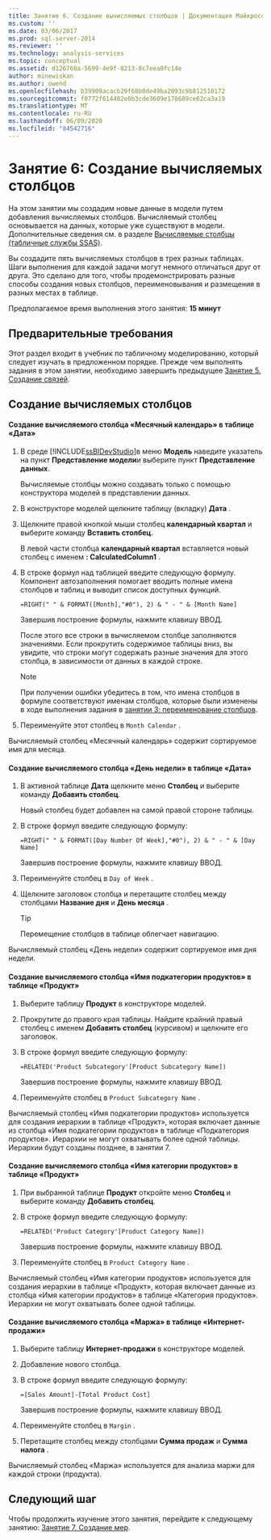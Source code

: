 ```yaml
---
title: Занятие 6. Создание вычисляемых столбцов | Документация Майкрософт
ms.custom: ''
ms.date: 03/06/2017
ms.prod: sql-server-2014
ms.reviewer: ''
ms.technology: analysis-services
ms.topic: conceptual
ms.assetid: d126766a-5699-4e9f-8213-8c7eea0fc14e
author: minewiskan
ms.author: owend
ms.openlocfilehash: b39909acacb29f68b0de49ba2093c9b812510172
ms.sourcegitcommit: f0772f614482e0b3cde3609e178689ce62ca3a19
ms.translationtype: MT
ms.contentlocale: ru-RU
ms.lasthandoff: 06/09/2020
ms.locfileid: "84542716"
---
```

# <a name="lesson-6-create-calculated-columns"></a>Занятие 6: Создание вычисляемых столбцов
  На этом занятии мы создадим новые данные в модели путем добавления вычисляемых столбцов. Вычисляемый столбец основывается на данных, которые уже существуют в модели. Дополнительные сведения см. в разделе [Вычисляемые столбцы (табличные службы SSAS)](tabular-models/ssas-calculated-columns.md).  
  
 Вы создадите пять вычисляемых столбцов в трех разных таблицах. Шаги выполнения для каждой задачи могут немного отличаться друг от друга. Это сделано для того, чтобы продемонстрировать разные способы создания новых столбцов, переименовывания и размещения в разных местах в таблице.  
  
 Предполагаемое время выполнения этого занятия: **15 минут**  
  
## <a name="prerequisites"></a>Предварительные требования  
 Этот раздел входит в учебник по табличному моделированию, который следует изучать в предложенном порядке. Прежде чем выполнять задания в этом занятии, необходимо завершить предыдущее [Занятие 5. Создание связей](lesson-4-create-relationships.md).  
  
## <a name="create-calculated-columns"></a>Создание вычисляемых столбцов  
  
#### <a name="create-a-month-calendar-calculated-column-in-the-date-table"></a>Создание вычисляемого столбца «Месячный календарь» в таблице «Дата»  
  
1.  В среде [!INCLUDE[ssBIDevStudio](../includes/ssbidevstudio-md.md)]в меню **Модель** наведите указатель на пункт **Представление модели**и выберите пункт **Представление данных**.  
  
     Вычисляемые столбцы можно создавать только с помощью конструктора моделей в представлении данных.  
  
2.  В конструкторе моделей щелкните таблицу (вкладку) **Дата** .  
  
3.  Щелкните правой кнопкой мыши столбец **календарный квартал** и выберите команду **Вставить столбец**.  
  
     В левой части столбца **календарный квартал** вставляется новый столбец с именем **: CalculatedColumn1** .  
  
4.  В строке формул над таблицей введите следующую формулу. Компонент автозаполнения помогает вводить полные имена столбцов и таблиц и выводит список доступных функций.  
  
     `=RIGHT(" " & FORMAT([Month],"#0"), 2) & " - " & [Month Name]`  
  
     Завершив построение формулы, нажмите клавишу ВВОД.  
  
     После этого все строки в вычисляемом столбце заполняются значениями. Если прокрутить содержимое таблицы вниз, вы увидите, что строки могут содержать разные значения для этого столбца, в зависимости от данных в каждой строке.  
  
    > [!NOTE]  
    >  При получении ошибки убедитесь в том, что имена столбцов в формуле соответствуют именам столбцов, которые были изменены в ходе выполнения задания в [занятии 3: переименование столбцов](rename-columns.md).  
  
5.  Переименуйте этот столбец в `Month Calendar` .  
  
 Вычисляемый столбец «Месячный календарь» содержит сортируемое имя для месяца.  
  
#### <a name="create-a-day-of-week-calculated-column-in-the-date-table"></a>Создание вычисляемого столбца «День недели» в таблице «Дата»  
  
1.  В активной таблице **Дата** щелкните меню **Столбец** и выберите команду **Добавить столбец**.  
  
     Новый столбец будет добавлен на самой правой стороне таблицы.  
  
2.  В строке формул введите следующую формулу:  
  
     `=RIGHT(" " & FORMAT([Day Number Of Week],"#0"), 2) & " - " & [Day Name]`  
  
     Завершив построение формулы, нажмите клавишу ВВОД.  
  
3.  Переименуйте столбец в `Day of Week` .  
  
4.  Щелкните заголовок столбца и перетащите столбец между столбцами **Название дня** и **День месяца** .  
  
    > [!TIP]  
    >  Перемещение столбцов в таблице облегчает навигацию.  
  
 Вычисляемый столбец «День недели» содержит сортируемое имя дня недели.  
  
#### <a name="create-a-product-subcategory-name-calculated-column-in-the-product-table"></a>Создание вычисляемого столбца «Имя подкатегории продуктов» в таблице «Продукт»  
  
1.  Выберите таблицу **Продукт** в конструкторе моделей.  
  
2.  Прокрутите до правого края таблицы. Найдите крайний правый столбец с именем **Добавить столбец** (курсивом) и щелкните его заголовок.  
  
3.  В строке формул введите следующую формулу:  
  
     `=RELATED('Product Subcategory'[Product Subcategory Name])`  
  
     Завершив построение формулы, нажмите клавишу ВВОД.  
  
4.  Переименуйте столбец в `Product Subcategory Name` .  
  
 Вычисляемый столбец «Имя подкатегории продуктов» используется для создания иерархии в таблице «Продукт», которая включает данные из столбца «Имя подкатегории продуктов» в таблице «Подкатегория продуктов». Иерархии не могут охватывать более одной таблицы. Иерархии будут созданы позднее, в занятии 7.  
  
#### <a name="create-a-product-category-name-calculated-column-in-the-product-table"></a>Создание вычисляемого столбца «Имя категории продуктов» в таблице «Продукт»  
  
1.  При выбранной таблице **Продукт** откройте меню **Столбец** и выберите команду **Добавить столбец**.  
  
2.  В строке формул введите следующую формулу:  
  
     `=RELATED('Product Category'[Product Category Name])`  
  
     Завершив построение формулы, нажмите клавишу ВВОД.  
  
3.  Переименуйте столбец в `Product Category Name` .  
  
 Вычисляемый столбец «Имя категории продуктов» используется для создания иерархии в таблице «Продукт», которая включает данные из столбца «Имя категории продуктов» в таблице «Категория продуктов». Иерархии не могут охватывать более одной таблицы.  
  
#### <a name="create-a-margin-calculated-column-in-the-internet-sales-table"></a>Создание вычисляемого столбца «Маржа» в таблице «Интернет-продажи»  
  
1.  Выберите таблицу **Интернет-продажи** в конструкторе моделей.  
  
2.  Добавление нового столбца.  
  
3.  В строке формул введите следующую формулу:  
  
     `=[Sales Amount]-[Total Product Cost]`  
  
     Завершив построение формулы, нажмите клавишу ВВОД.  
  
4.  Переименуйте столбец в `Margin` .  
  
5.  Перетащите столбец между столбцами **Сумма продаж** и **Сумма налога** .  
  
 Вычисляемый столбец «Маржа» используется для анализа маржи для каждой строки (продукта).  
  
## <a name="next-step"></a>Следующий шаг  
 Чтобы продолжить изучение этого занятия, перейдите к следующему занятию: [Занятие 7. Создание мер](lesson-6-create-measures.md).  
  
  
